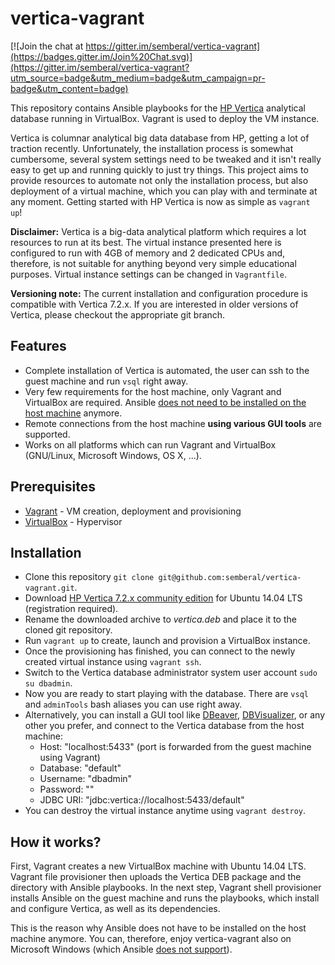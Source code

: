 # vertica-vagrant

[![Join the chat at https://gitter.im/semberal/vertica-vagrant](https://badges.gitter.im/Join%20Chat.svg)](https://gitter.im/semberal/vertica-vagrant?utm_source=badge&utm_medium=badge&utm_campaign=pr-badge&utm_content=badge)

This repository contains Ansible playbooks for the [HP Vertica](http://www.vertica.com/) analytical database running in VirtualBox. Vagrant is used to deploy the VM instance.

Vertica is columnar analytical big data database from HP, getting a lot of traction recently. Unfortunately, the installation process is somewhat cumbersome, several system settings need to be tweaked and it isn't really easy to get up and running quickly to just try things. This project aims to provide resources to automate not only the installation process, but also deployment of a virtual machine, which you can play with and terminate at any moment. Getting started with HP Vertica is now as simple as `vagrant up`!

**Disclaimer:** Vertica is a big-data analytical platform which requires a lot resources to run at its best. The virtual instance presented here is configured to run with 4GB of memory and 2 dedicated CPUs and, therefore, is not suitable for anything beyond very simple educational purposes. Virtual instance settings can be changed in `Vagrantfile`.

**Versioning note:** The current installation and configuration procedure is compatible with Vertica 7.2.x. If you are interested in older versions of Vertica, please checkout the appropriate git branch.


## Features

* Complete installation of Vertica is automated, the user can ssh to the guest machine and run `vsql` right away.
* Very few requirements for the host machine, only Vagrant and VirtualBox are required. Ansible [does not need to be installed on the host machine](https://github.com/semberal/vertica-vagrant/pull/2) anymore.
* Remote connections from the host machine **using various GUI tools** are supported.
* Works on all platforms which can run Vagrant and VirtualBox (GNU/Linux, Microsoft Windows, OS X, ...).


## Prerequisites

* [Vagrant](http://vagrantup.com/) - VM creation, deployment and provisioning
* [VirtualBox](https://www.virtualbox.org/) - Hypervisor


## Installation

* Clone this repository `git clone git@github.com:semberal/vertica-vagrant.git`.
* Download [HP Vertica 7.2.x community edition](https://my.vertica.com/download-community-edition/) for Ubuntu 14.04 LTS (registration required).
* Rename the downloaded archive to *vertica.deb* and place it to the cloned git repository.
* Run `vagrant up` to create, launch and provision a VirtualBox instance.
* Once the provisioning has finished, you can connect to the newly created virtual instance using `vagrant ssh`.
* Switch to the Vertica database administrator system user account `sudo su dbadmin`.
* Now you are ready to start playing with the database. There are `vsql` and `adminTools` bash aliases you can use right away.
* Alternatively, you can install a GUI tool like [DBeaver](http://dbeaver.jkiss.org/), [DBVisualizer](https://www.dbvis.com/), or any other you prefer, and connect to the Vertica database from the host machine:
  * Host: "localhost:5433" (port is forwarded from the guest machine using Vagrant)
  * Database: "default"
  * Username: "dbadmin"
  * Password: ""
  * JDBC URI: "jdbc:vertica://localhost:5433/default"
* You can destroy the virtual instance anytime using `vagrant destroy`.


## How it works?

First, Vagrant creates a new VirtualBox machine with Ubuntu 14.04 LTS. Vagrant file provisioner then uploads the Vertica DEB package and the directory with Ansible playbooks. In the next step, Vagrant shell provisioner installs Ansible on the guest machine and runs the playbooks, which install and configure Vertica, as well as its dependencies.

This is the reason why Ansible does not have to be installed on the host machine anymore. You can, therefore, enjoy vertica-vagrant also on Microsoft Windows (which Ansible [does not support](http://docs.ansible.com/intro_installation.html#control-machine-requirements)).
